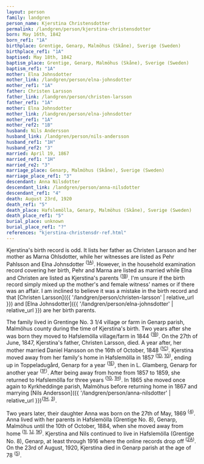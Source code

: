 ```yaml
---
layout: person
family: landgren
person_name: Kjerstina Christensdotter
permalink: /landgren/person/kjerstina-christensdotter
born: May 16th, 1842
born_ref1: "1A"
birthplace: Grentige, Genarp, Malmöhus (Skåne), Sverige (Sweden)
birthplace_ref1: "1A"
baptised: May 18th, 1842
baptism_place: Grentige, Genarp, Malmöhus (Skåne), Sverige (Sweden)
baptism_ref1: "1A"
mother: Elna Johnsdotter
mother_link: /landgren/person/elna-johnsdotter
mother_ref1: "1A"
father: Christen Larsson
father_link: /landgren/person/christen-larsson
father_ref1: "1A"
mother: Elna Johnsdotter
mother_link: /landgren/person/elna-johnsdotter
mother_ref1: "1A"
mother_ref2: "1B"
husband: Nils Andersson
husband_link: /landgren/person/nils-andersson
husband_ref1: "1H"
husband_ref2: "3"
married: April 19, 1867
married_ref1: "1H"
married_re2: "3"
marriage_place: Genarp, Malmöhus (Skåne), Sverige (Sweden)
marriage_place_ref1: "3"
descendant: Anna Nilsdotter
descendant_link: /landgren/person/anna-nilsdotter
descendant_ref1: "4"
death: August 23rd, 1920
death_ref1: "5"
death_place: Hafslemölla, Genarp, Malmöhus (Skåne), Sverige (Sweden)
death_place_ref1: "5"
burial_place: unknown
burial_place_ref1: "?"
references: "kjerstina-christensdr-ref.html"
---
```

Kjerstina's birth record is odd. It lists her father as Christen Larsson and her mother as Marna Ohlsdotter, while her witnesses are listed as Pehr Pahlsson and Elna Johnsdotter <sup>([1A](#1A))</sup>. However, in the household examination record covering her birth, Pehr and Marna are listed as married while Elna and Christen are listed as Kjerstina's parents <sup>([1B](#1B))</sup>. I'm unsure if the birth record simply mixed up the mother's and female witness' names or if there was an affair. I am inclined to believe it was a mistake in the birth record and that [Christen Larsson]({{ '/landgren/person/christen-larsson' | relative_url }}) and [Elna Johnsdotter]({{ '/landgren/person/elna-johnsdotter' | relative_url }}) are her birth parents.

The family lived in Grentinge No. 3 1/4 village or farm in Genarp parish, Malmöhus county during the time of Kjerstina's birth. Two years after she was born they moved to Hafslemölla village/farm in 1844 <sup>([1B](#1B))</sup>. On the 27th of June, 1847, Kjerstina's father, Christen Larsson, died. A year after, her mother married Daniel Hansson on the 16th of October, 1848 <sup>([1C](#1C))</sup>. Kjerstina moved away from her family's home in Hafslemölla in 1857 <sup>([1D](#1D), [1G](#1G))</sup>, ending up in Toppeladugård, Genarp for a year <sup>([1E](#1E))</sup>, then in L. Glamberg, Genarp for another year <sup>([1F](#1F))</sup>. After being away from home from 1857 to 1859, she returned to Hafslemölla for three years <sup>([1G](#1G), [1H](#1H))</sup>. In 1865 she moved once again to Kyrkheddinge parish, Malmöhus before returning home in 1867 and marrying [Nils Andersson]({{ '/landgren/person/anna-nilsdotter' | relative_url }})<sup>([1H](#1H), [3](#3))</sup>.

Two years later, their daughter Anna was born on the 27th of May, 1869 <sup>([4](#4))</sup>. Anna lived with her parents in Hafslemölla (Grentige No. 8), Genarp, Malmöhus until the 10th of October, 1884, when she moved away from home <sup>([1I](#1I), [1J](#1J), [1K](#1K))</sup>. Kjerstina and Nils continued to live in Hafslemölla (Grentige No. 8), Genarp, at least through 1916 where the online records drop off <sup>([2A](#2A))</sup>. On the 23rd of August, 1920, Kjerstina died in Genarp parish at the age of 78 <sup>([5](#5))</sup>.
